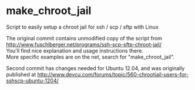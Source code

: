 # make_chroot_jail
Script to easily setup a chroot jail for ssh / scp / sftp with Linux

The original commit contains unmodified copy of the script from  
http://www.fuschlberger.net/programs/ssh-scp-sftp-chroot-jail/  
You'll find nice explanation and usage instructions there.  
More specific examples are on the net, search for "make_chroot_jail".

Second commit has changes needed for Ubuntu 12.04, and was originally published at
http://www.devcu.com/forums/topic/560-chrootjail-users-for-sshscp-ubuntu-1204/

